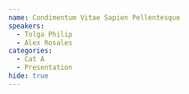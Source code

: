 ```yaml
---
name: Condimentum Vitae Sapien Pellentesque
speakers:
  - Tolga Philip
  - Alex Rosales
categories:
  - Cat A
  - Presentation
hide: true
---
```

